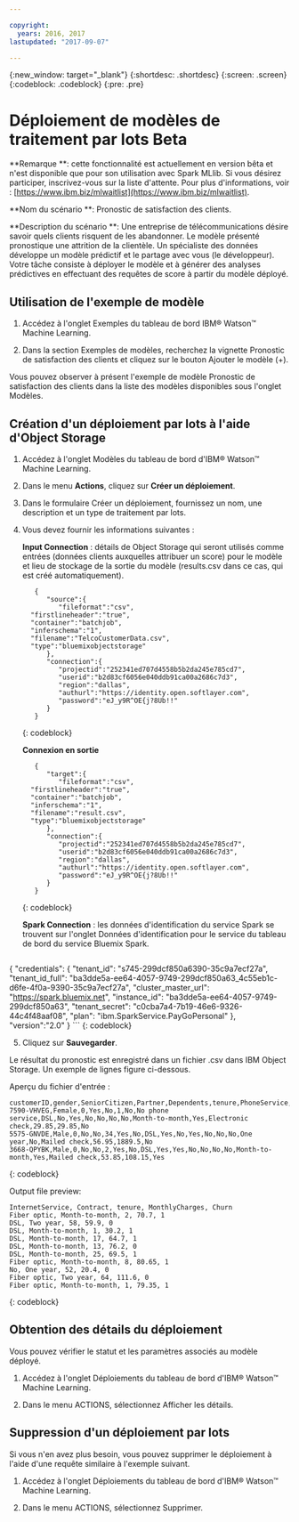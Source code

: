 ```yaml
---

copyright:
  years: 2016, 2017
lastupdated: "2017-09-07"

---
```


{:new_window: target="_blank"}
{:shortdesc: .shortdesc}
{:screen: .screen}
{:codeblock: .codeblock}
{:pre: .pre}

# Déploiement de modèles de traitement par lots <span class='tag--beta'>Beta</span>

**Remarque **: cette fonctionnalité est actuellement en version bêta et n'est disponible que pour son utilisation avec Spark MLlib. Si vous désirez participer, inscrivez-vous sur la liste d'attente. Pour plus d'informations,  voir : [https://www.ibm.biz/mlwaitlist](https://www.ibm.biz/mlwaitlist).

**Nom du scénario **: Pronostic de satisfaction des clients.

**Description du scénario **: Une entreprise de télécommunications désire savoir quels clients risquent de les abandonner. Le modèle présenté pronostique une attrition de la clientèle. Un spécialiste des données développe un modèle prédictif et le partage avec vous (le développeur). Votre tâche consiste à déployer le modèle et à générer des analyses prédictives en effectuant des requêtes de score à partir du modèle déployé.

## Utilisation de l'exemple de modèle

1.  Accédez à l'onglet Exemples du tableau de bord IBM® Watson™ Machine Learning.

2.  Dans la section Exemples de modèles, recherchez la vignette Pronostic de satisfaction des clients et cliquez sur le bouton Ajouter le modèle (+).

Vous pouvez observer à présent l'exemple de modèle Pronostic de satisfaction des clients dans la liste des modèles disponibles sous l'onglet Modèles.

## Création d'un déploiement par lots à l'aide d'Object Storage

1.  Accédez à l'onglet Modèles du tableau de bord d'IBM® Watson™ Machine Learning.

2.  Dans le menu **Actions**, cliquez sur **Créer un déploiement**.

3.  Dans le formulaire Créer un déploiement, fournissez un nom, une description et un type de traitement par lots.

4.  Vous devez fournir les informations suivantes :

    **Input Connection** : détails de Object Storage qui seront utilisés comme entrées (données clients auxquelles attribuer un score) pour le modèle et lieu de stockage
de la sortie du modèle (results.csv dans ce cas, qui est créé automatiquement).

    ```
       {
          "source":{
             "fileformat":"csv",
      "firstlineheader":"true",
      "container":"batchjob",
      "inferschema":"1",
      "filename":"TelcoCustomerData.csv",
      "type":"bluemixobjectstorage"
          },
          "connection":{
             "projectid":"252341ed707d4558b5b2da245e785cd7",
             "userid":"b2d83cf6056e040ddb91ca00a2686c7d3",
             "region":"dallas",
             "authurl":"https://identity.open.softlayer.com",
             "password":"eJ_y9R^OE{j?8Ub!!"
          }
       }
    ```
    {: codeblock}

    **Connexion en sortie**

    ```
       {
          "target":{
             "fileformat":"csv",
      "firstlineheader":"true",
      "container":"batchjob",
      "inferschema":"1",
      "filename":"result.csv",
      "type":"bluemixobjectstorage"
          },
          "connection":{
             "projectid":"252341ed707d4558b5b2da245e785cd7",
             "userid":"b2d83cf6056e040ddb91ca00a2686c7d3",
             "region":"dallas",
             "authurl":"https://identity.open.softlayer.com",
             "password":"eJ_y9R^OE{j?8Ub!!"
          }
       }
    ```
    {: codeblock}

    **Spark Connection** : les données d'identification du service Spark se trouvent sur l'onglet Données d'identification pour le service du tableau de bord du
service Bluemix Spark.

    ```
{
    "credentials": {
      "tenant_id": "s745-299dcf850a6390-35c9a7ecf27a",
      "tenant_id_full": "ba3dde5a-ee64-4057-9749-299dcf850a63_4c55eb1c-d6fe-4f0a-9390-35c9a7ecf27a",
      "cluster_master_url": "https://spark.bluemix.net",
      "instance_id": "ba3dde5a-ee64-4057-9749-299dcf850a63",
      "tenant_secret": "c0cba7a4-7b19-46e6-9326-44c4f48aaf08",
      "plan": "ibm.SparkService.PayGoPersonal"
    },
         "version":"2.0"
}
    ```
    {: codeblock}

5.  Cliquez sur **Sauvegarder**.

Le résultat du pronostic est enregistré dans un fichier .csv dans IBM Object Storage. Un exemple de lignes figure ci-dessous.

Aperçu du fichier d'entrée :

```
customerID,gender,SeniorCitizen,Partner,Dependents,tenure,PhoneService,MultipleLines,InternetService,OnlineSecurity,OnlineBackup,DeviceProtection,TechSupport,StreamingTV,StreamingMovies,Contract,PaperlessBilling,PaymentMethod,MonthlyCharges,TotalCharges,Churn
7590-VHVEG,Female,0,Yes,No,1,No,No phone service,DSL,No,Yes,No,No,No,No,Month-to-month,Yes,Electronic check,29.85,29.85,No
5575-GNVDE,Male,0,No,No,34,Yes,No,DSL,Yes,No,Yes,No,No,No,One year,No,Mailed check,56.95,1889.5,No
3668-QPYBK,Male,0,No,No,2,Yes,No,DSL,Yes,Yes,No,No,No,No,Month-to-month,Yes,Mailed check,53.85,108.15,Yes
```
{: codeblock}

Output file preview:

```
InternetService, Contract, tenure, MonthlyCharges, Churn
Fiber optic, Month-to-month, 2, 70.7, 1
DSL, Two year, 58, 59.9, 0
DSL, Month-to-month, 1, 30.2, 1
DSL, Month-to-month, 17, 64.7, 1
DSL, Month-to-month, 13, 76.2, 0
DSL, Month-to-month, 25, 69.5, 1
Fiber optic, Month-to-month, 8, 80.65, 1
No, One year, 52, 20.4, 0
Fiber optic, Two year, 64, 111.6, 0
Fiber optic, Month-to-month, 1, 79.35, 1
```
{: codeblock}


## Obtention des détails du déploiement

Vous pouvez vérifier le statut et les paramètres associés au modèle déployé.

1. Accédez à l'onglet Déploiements du tableau de bord d'IBM® Watson™ Machine Learning.

2. Dans le menu ACTIONS, sélectionnez Afficher les détails.


## Suppression d'un déploiement par lots

Si vous n'en avez plus besoin, vous pouvez supprimer le déploiement à l'aide d'une requête similaire à l'exemple suivant.

1. Accédez à l'onglet Déploiements du tableau de bord d'IBM® Watson™ Machine Learning.

2. Dans le menu ACTIONS, sélectionnez Supprimer.
